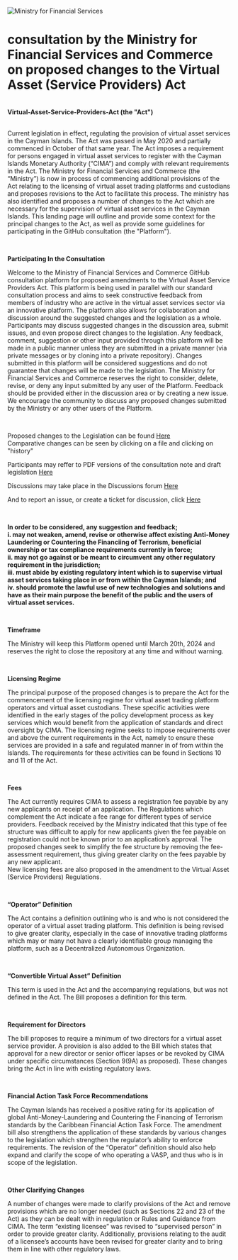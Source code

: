 <p><div class="MFSC">
      <div class="MFSCLOGO">
        <img src="https://www.mfs.ky/wp-content/uploads/2019/11/dfs.png" alt="Ministry for Financial Services"/>
      </div>
      <div class="text">
        <h1>consultation by the Ministry for Financial Services and Commerce on proposed changes to the Virtual Asset (Service Providers) Act</h1>
      </div>
</div></p><br>
<b>Virtual-Asset-Service-Providers-Act (the "Act")</b><br><br>

<p>Current legislation in effect, regulating the provision of virtual asset services in the Cayman Islands.  The Act was passed in May 2020 and partially commenced in October of that same year.  The Act imposes a requirement for persons engaged in virtual asset services to register with the Cayman Islands Monetary Authority (“CIMA”) and comply with relevant requirements in the Act.  The Ministry for Financial Services and Commerce (the “Ministry”) is now in process of commencing additional provisions of the Act relating to the licensing of virtual asset trading platforms and custodians and proposes revisions to the Act to facilitate this process.  The ministry has also identified and proposes a number of changes to the Act which are necessary for the supervision of virtual asset services in the Cayman Islands.  This landing page will outline and provide some context for the principal changes to the Act, as well as provide some guidelines for participating in the GitHub consultation (the "Platform").</p><br>

<b>Participating In the Consultation</b><br>

<p>Welcome to the Ministry of Financial Services and Commerce GitHub consultation platform for proposed amendments to the Virtual Asset Service Providers Act.  This platform is being used in parallel with our standard consultation process and aims to seek constructive feedback from members of industry who are active in the virtual asset services sector via an innovative platform.  The platform also allows for collaboration and discussion around the suggested changes and the legislation as a whole.  Participants may discuss suggested changes in the discussion area, submit issues, and even propose direct changes to the legislation.  Any feedback, comment, suggestion or other input provided through this platform will be made in a public manner unless they are submitted in a private manner (via private messages or by cloning into a private repository).  Changes submitted in this platform will be considered suggestions and do not guarantee that changes will be made to the legislation.  The Ministry for Financial Services and Commerce reserves the right to consider, delete, revise, or deny any input submitted by any user of the Platform. Feedback should be provided either in the discussion area or by creating a new issue.  We encourage the community to discuss any proposed changes submitted by the Ministry or any other users of the Platform.  </p><br>


<p>Proposed changes to the Legislation can be found <a href="https://github.com/MinistryFinancialServices/Virtual-Asset-Amendment-Consultation/tree/main/Virtual%20Asset%20(Service%20Providers)%20Act">Here</a><br>
Comparative changes can be seen by clicking on a file and clicking on "history"</p>

<p>Participants may reffer to PDF versions of the consultation note and draft legislation <a href="https://github.com/MinistryFinancialServices/Virtual-Asset-Amendment-Consultation/tree/main/PDF_Documents">Here</a></p>
<p>Discussions may take place in the Discussions forum <a href="https://github.com/MinistryFinancialServices/Virtual-Asset-Amendment-Consultation/discussions">Here</a></p>
<p>And to report an issue, or create a ticket for discussion, click <a href="https://github.com/MinistryFinancialServices/Virtual-Asset-Amendment-Consultation/issues">Here</a></p>

<br>

<p><b>In order to be considered, any suggestion and feedback;<br>
    i.	may not weaken, amend, revise or otherwise affect existing Anti-Money Laundering or Countering the Financiing of Terrorism, beneficial ownership or tax compliance requirements currently in force;<br>
    ii.	may not go against or be meant to circumvent any other regulatory requirement in the jurisdiction;<br>
    iii.	must abide by existing regulatory intent which is to supervise virtual asset services taking place in or from within the Cayman Islands; and<br>
    iv.	should promote the lawful use of new technologies and solutions and have as their main purpose the benefit of the public and the users of virtual asset services.
</b></p><br>

<b>Timeframe</b><br>

<p>The Ministry will keep this Platform opened until March 20th, 2024 and reserves the right to close the repository at any time and without warning.</p><br>

<b>Licensing Regime</b><br>

<p>The principal purpose of the proposed changes is to prepare the Act for the commencement of the licensing regime for virtual asset trading platform operators and virtual asset custodians. These specific activities were identified in the early stages of the policy development process as key services which would benefit from the application of standards and direct oversight by CIMA.  The licensing regime seeks to impose requirements over and above the current requirements in the Act, namely to ensure these services are provided in a safe and regulated manner in of from within the Islands.  The requirements for these activities can be found in Sections 10 and 11 of the Act.</p><br>

<b>Fees</b><br>

<p>The Act currently requires CIMA to assess a registration fee payable by any new applicants on receipt of an application.  The Regulations which complement the Act indicate a fee range for different types of service providers.  Feedback received by the Ministry indicated that this type of fee structure was difficult to apply for new applicants given the fee payable on registration could not be known prior to an application’s approval.  The proposed changes seek to simplify the fee structure by removing the fee-assessment requirement, thus giving greater clarity on the fees payable by any new applicant.<br>
New licensing fees are also proposed in the amendment to the Virtual Asset (Service Providers) Regulations.</p><br>

<b>“Operator” Definition</b><br>

<p>The Act contains a definition outlining who is and who is not considered the operator of a virtual asset trading platform.   This definition is being revised to give greater clarity, especially in the case of innovative trading platforms which may or many not have a clearly identifiable group managing the platform, such as a Decentralized Autonomous Organization.</p><br>

<b>“Convertible Virtual Asset” Definition</b><br>

<p>This term is used in the Act and the accompanying regulations, but was not defined in the Act.  The Bill proposes a definition for this term.</p><br>

<b>Requirement for Directors</b><br>

<p>The bill proposes to require a minimum of two directors for a virtual asset service provider.  A provision is also added to the Bill which states that approval for a new director or senior officer lapses or be revoked by CIMA under specific circumstances (Section 9(9A) as proposed).  These changes bring the Act in line with existing regulatory laws.</p><br>

<b>Financial Action Task Force Recommendations</b><br>

<p>The Cayman Islands has received a positive rating for its application of global Anti-Money-Laundering and Countering the Financing of Terrorism standards by the Caribbean Financial Action Task Force.  The amendment bill also strengthens the application of these standards by various changes to the legislation which strengthen the regulator’s ability to enforce requirements.  The revision of the “Operator” definition should also help expand and clarify the scope of who operating a VASP, and thus who is in scope of the legislation.</p><br>

<b>Other Clarifying Changes</b><br>

<p>A number of changes were made to clarify provisions of the Act and remove provisions which are no longer needed (such as Sections 22 and 23 of the Act) as they can be dealt with in regulation or Rules and Guidance from CIMA.  The term “existing licensee” was revised to “supervised person” in order to provide greater clarity.  Additionally, provisions relating to the audit of a licensee’s accounts have been revised for greater clarity and to bring them in line with other regulatory laws.</p><br>
